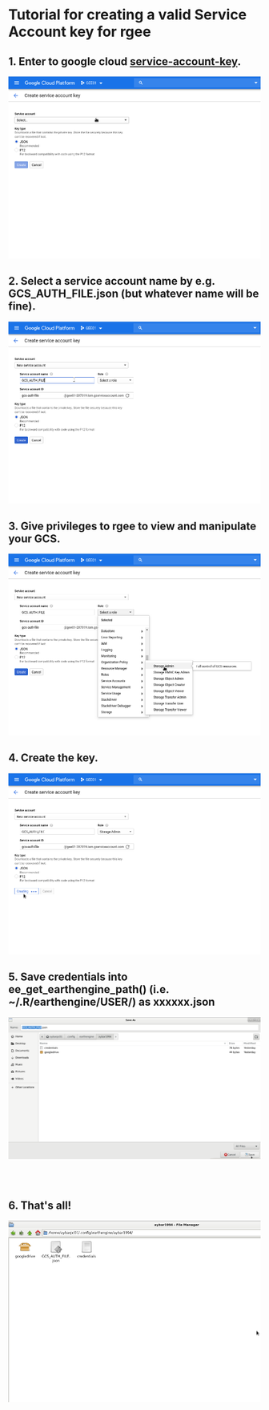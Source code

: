 # Tutorial for creating a valid Service Account key for rgee

## 1. Enter to google cloud [service-account-key](https://console.cloud.google.com/apis/credentials/serviceaccountkey).
![](https://raw.githubusercontent.com/csaybar/GCS_AUTH_FILE.json/master/p1.png)

## 2. Select a service account name by e.g. GCS_AUTH_FILE.json (but whatever name will be fine).
![](https://raw.githubusercontent.com/csaybar/GCS_AUTH_FILE.json/master/p2.png)

## 3. Give privileges to rgee to view and manipulate your GCS.
![](https://raw.githubusercontent.com/csaybar/GCS_AUTH_FILE.json/master/p3.png)

## 4. Create the key.
![](https://raw.githubusercontent.com/csaybar/GCS_AUTH_FILE.json/master/p4.png)

## 5. Save credentials into ee_get_earthengine_path() (i.e. ~/.R/earthengine/USER/) as **xxxxxx.json** 
![](https://raw.githubusercontent.com/csaybar/GCS_AUTH_FILE.json/master/p5.png)

<br/>
<br/>

## 6. That's all!
![](https://raw.githubusercontent.com/csaybar/GCS_AUTH_FILE.json/master/p6.png)

